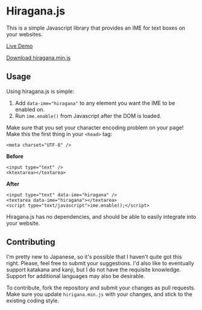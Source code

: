 # Hiragana.js

This is a simple Javascript library that provides an IME for text boxes on your websites.

[Live Demo](http://drewdevault.com/hiragana.js)

[Download hiragana.min.js](https://drewdevault.com/hiragana.js/hiragana.min.js)

## Usage

Using hiragana.js is simple:

1. Add `data-ime="hiragana"` to any element you want the IME to be enabled on.
2. Run `ime.enable()` from Javascript after the DOM is loaded.

Make sure that you set your character encoding problem on your page! Make this the first
thing in your `<head>` tag:

    <meta charset="UTF-8" />

**Before**

    <input type="text" />
    <ktextarea></textarea>

**After**

    <input type="text" data-ime="hiragana" />
    <textarea data-ime="hiragana"></textarea>
    <script type="text/javascript">ime.enable();</script>

Hiragana.js has no dependencies, and should be able to easily integrate into your website.

## Contributing

I'm pretty new to Japanese, so it's possible that I haven't quite got this right. Please, feel
free to submit your suggestions. I'd also like to eventually support katakana and kanji, but
I do not have the requisite knowledge. Support for additional languages may also be desirable.

To contribute, fork the repository and submit your changes as pull requests. Make sure you update
`hirigana.min.js` with your changes, and stick to the existing coding style.
